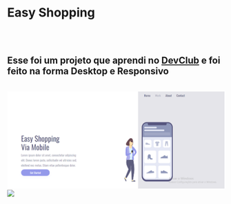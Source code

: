<h1>Easy Shopping</h1>
<br>
<br>
<h2> Esse foi um projeto que aprendi no <a href="https://rodolfomori.com.br/devclub"/>DevClub</a> e foi feito na forma Desktop e Responsivo</h2>
<br>
<img src="https://github.com/Cassiacosta10/easy_shopping/blob/master/assets/Desktop.png?raw=true"/>
<br>
<img src=
